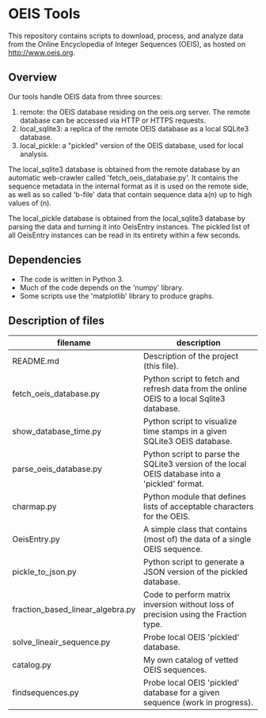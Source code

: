 OEIS Tools
==========

This repository contains scripts to download, process, and analyze data from the
Online Encyclopedia of Integer Sequences (OEIS), as hosted on http://www.oeis.org.

Overview
--------

Our tools handle OEIS data from three sources:

1. remote: the OEIS database residing on the oeis.org server. The remote database can be accessed via HTTP or HTTPS requests.
2. local_sqlite3: a replica of the remote OEIS database as a local SQLite3 database.
3. local_pickle: a "pickled" version of the OEIS database, used for local analysis.

The local_sqlite3 database is obtained from the remote database by an automatic web-crawler called 'fetch_oeis_database.py'.
It contains the sequence metadata in the internal format as it is used on the remote side, as well as so called 'b-file'
data that contain sequence data a(n) up to high values of (n).

The local_pickle database is obtained from the local_sqlite3 database by parsing the data and turning it into OeisEntry
instances. The pickled list of all OeisEntry instances can be read in its entirety within a few seconds.

Dependencies
------------

- The code is written in Python 3.
- Much of the code depends on the 'numpy' library.
- Some scripts use the 'matplotlib' library to produce graphs.

Description of files
--------------------

filename                               | description
---------------------------------------|---------------------------------------------
README.md                              | Description of the project (this file).
fetch_oeis_database.py                 | Python script to fetch and refresh data from the online OEIS to a local Sqlite3 database.
show_database_time.py                  | Python script to visualize time stamps in a given SQLite3 OEIS database.
parse_oeis_database.py                 | Python script to parse the SQLite3 version of the local OEIS database into a 'pickled' format.
charmap.py                             | Python module that defines lists of acceptable characters for the OEIS.
OeisEntry.py                           | A simple class that contains (most of) the data of a single OEIS sequence.
pickle_to_json.py                      | Python script to generate a JSON version of the pickled database.
fraction_based_linear_algebra.py       | Code to perform matrix inversion without loss of precision using the Fraction type.
solve_lineair_sequence.py              | Probe local OEIS 'pickled' database.
catalog.py                             | My own catalog of vetted OEIS sequences.
findsequences.py                       | Probe local OEIS 'pickled' database for a given sequence (work in progress).

